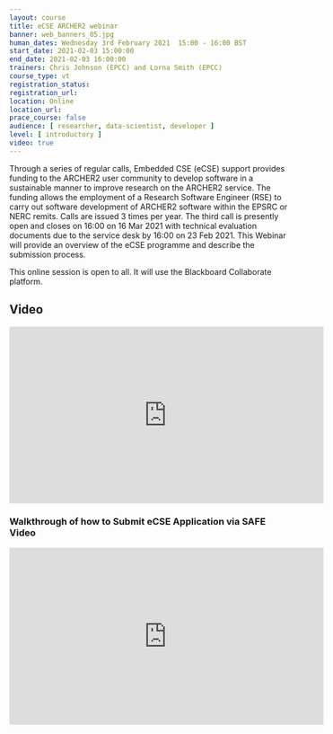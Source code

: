 ```yaml
---
layout: course
title: eCSE ARCHER2 webinar
banner: web_banners_05.jpg
human_dates: Wednesday 3rd February 2021  15:00 - 16:00 BST
start_date: 2021-02-03 15:00:00
end_date: 2021-02-03 16:00:00
trainers: Chris Johnson (EPCC) and Lorna Smith (EPCC)
course_type: vt
registration_status:
registration_url:
location: Online
location_url:
prace_course: false
audience: [ researcher, data-scientist, developer ]
level: [ introductory ]
video: true
---
```


Through a series of regular calls, Embedded CSE (eCSE) support provides funding to the ARCHER2 user community to develop software in a sustainable manner to improve research on the ARCHER2 service. The funding allows the employment of a Research Software Engineer (RSE) to carry out software development of ARCHER2 software within the EPSRC or NERC remits. Calls are issued 3 times per year. The third call is presently open and closes on 16:00 on 16 Mar 2021 with technical evaluation documents due to the service desk by 16:00 on 23 Feb 2021. 
This Webinar will provide an overview of the eCSE programme and describe the submission process.



This online session is open to all. It will use the Blackboard Collaborate platform.



<section id="service">


<!--
  <div class="row ">	

      <div class="col-xs-6 col-sm-4">
        <a class="ar2_linkbox ar2_linkbox-teal" 
          href="https://eu.bbcollab.com/guest/cae78583f5824218999c5090681986e9">
          <strong>Join Session</strong><br/>
          Join this online session in your browser
        </a>
      </div>



      <div class="col-xs-6 col-sm-4">
        <a class="ar2_linkbox ar2_linkbox-green" href="courses/"
           href="myevents.ics">
          <strong>Add to Calendar</strong><br/>
          Download ICS file to add this event to your calendar complete with join link
        </a>
      </div>


											
    </div>
-->




<h2><a name="video">Video</a></h2>

<div>

<iframe title="Video"  width="560" height="315" src="https://www.youtube.com/embed/-weI6_Pgdps" frameborder="0" allow="accelerometer; autoplay; encrypted-media; gyroscope; picture-in-picture" allowfullscreen></iframe>

</div>


<h3><a name="walkthroughvideo">Walkthrough of how to Submit eCSE Application via SAFE Video</a></h3>

<div>

<iframe title="Video"  width="560" height="315" src="https://www.youtube.com/embed/72741_NbO6E" frameborder="0" allow="accelerometer; autoplay; encrypted-media; gyroscope; picture-in-picture" allowfullscreen></iframe>

</div>



<!--

<section id="service">
  <div class="container">
    <div class="row ">	



      <div class="col-xs-6 col-sm-4">
        <a class="ar2_linkbox ar2_linkbox-teal" href="  ">
          <strong>Transcript</strong><br/>
          Download a transcript of the video audio
        </a>
      </div>



      <div class="col-xs-6 col-sm-4">
        <a class="ar2_linkbox ar2_linkbox-green" href="courses/"
           href="ARCHER2_Training_VT.pdf">
          <strong>Slides</strong><br/>
          Download pdf of the presentation.
        </a>
      </div>
										
    </div>
  </div>
</section>
-->
